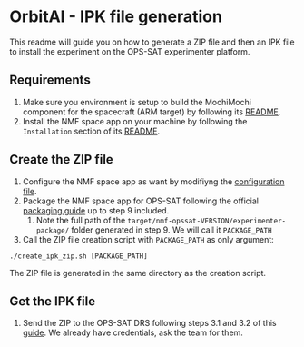 # OrbitAI - IPK file generation
This readme will guide you on how to generate a ZIP file and then an IPK file to install the experiment on the OPS-SAT experimenter platform.

## Requirements
1. Make sure you environment is setup to build the MochiMochi component for the spacecraft (ARM target) by following its [README](../Mochi/README.md).
2. Install the NMF space app on your machine by following the `Installation` section of its [ README](../nmf/space-app/README.md).

## Create the ZIP file
1. Configure the NMF space app as want by modifiyng the [configuration file](../nmf/space-app/conf/orbit_ai.properties).
2. Package the NMF space app for OPS-SAT following the official [packaging guide](https://nanosat-mo-framework.readthedocs.io/en/latest/opssat/packaging.html) up to step 9 included.
    1. Note the full path of the `target/nmf-opssat-VERSION/experimenter-package/` folder generated in step 9. We will call it `PACKAGE_PATH`
3. Call the ZIP file creation script with `PACKAGE_PATH` as only argument:
```
./create_ipk_zip.sh [PACKAGE_PATH]
```
The ZIP file is generated in the same directory as the creation script.

## Get the IPK file
1. Send the ZIP to the OPS-SAT DRS following steps 3.1 and 3.2 of this [guide](https://opssat1.esoc.esa.int/dmsf/files/34/view). We already have credentials, ask the team for them.